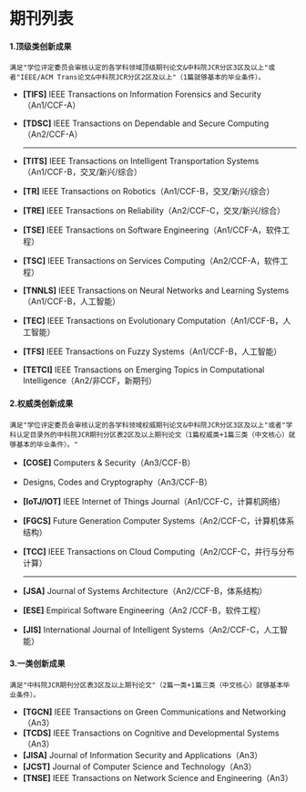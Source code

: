 # 期刊列表

#### 1.顶级类创新成果

`满足"学位评定委员会审核认定的各学科领域顶级期刊论文&中科院JCR分区3区及以上"或者"IEEE/ACM Trans论文&中科院JCR分区2区及以上"（1篇就够基本的毕业条件）。`

- **[TIFS]** IEEE Transactions on Information Forensics and Security（An1/CCF-A）
- **[TDSC]** IEEE Transactions on Dependable and Secure Computing（An2/CCF-A）
  
  ---
  
- **[TITS]** IEEE Transactions on Intelligent Transportation Systems（An1/CCF-B，交叉/新兴/综合）
- **[TR]** IEEE Transactions on Robotics（An1/CCF-B，交叉/新兴/综合）
- **[TRE]** IEEE Transactions on Reliability（An2/CCF-C，交叉/新兴/综合）
- **[TSE]** IEEE Transactions on Software Engineering（An1/CCF-A，软件工程）
- **[TSC]** IEEE Transactions on Services Computing（An2/CCF-A，软件工程）
- **[TNNLS]** IEEE Transactions on Neural Networks and Learning Systems（An1/CCF-B，人工智能）
- **[TEC]** IEEE Transactions on Evolutionary Computation（An1/CCF-B，人工智能）
- **[TFS]** IEEE Transactions on Fuzzy Systems（An1/CCF-B，人工智能）
- **[TETCI]** IEEE Transactions on Emerging Topics in Computational Intelligence（An2/非CCF，新期刊）



#### 2.权威类创新成果

`满足"学位评定委员会审核认定的各学科领域权威期刊论文&中科院JCR分区3区及以上"或者"学科认定目录外的中科院JCR期刊分区表2区及以上期刊论文（1篇权威类+1篇三类（中文核心）就够基本的毕业条件）。"`

- **[COSE]** Computers & Security（An3/CCF-B）

- Designs, Codes and Cryptography（An3/CCF-B）

- **[IoTJ/IOT]** IEEE Internet of Things Journal（An1/CCF-C，计算机网络）

- **[FGCS]** Future Generation Computer Systems（An2/CCF-C，计算机体系结构）

- **[TCC]** IEEE Transactions on Cloud Computing（An2/CCF-C，并行与分布计算）

  ---

- **[JSA]** Journal of Systems Architecture（An2/CCF-B，体系结构）

- **[ESE]** Empirical Software Engineering（An2 /CCF-B，软件工程）

- **[JIS]** International Journal of Intelligent Systems（An2/CCF-C，人工智能）



#### 3.一类创新成果

`满足"中科院JCR期刊分区表3区及以上期刊论文"（2篇一类+1篇三类（中文核心）就够基本毕业条件）。`

- **[TGCN]** IEEE Transactions on Green Communications and Networking（An3）
- **[TCDS]** IEEE Transactions on Cognitive and Developmental Systems（An3）
- **[JISA]** Journal of Information Security and Applications（An3）
- **[JCST]** Journal of Computer Science and Technology（An3）
- **[TNSE]** IEEE Transactions on Network Science and Engineering（An3）

